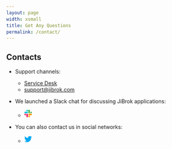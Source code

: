 ```yaml
---
layout: page
width: xsmall
title: Got Any Questions
permalink: /contact/
---
```


## Contacts

* Support channels:
    * [Service Desk](https://jibrok.atlassian.net/servicedesk/customer/portals)
    * [support@jibrok.com](mailto:support@jibrok.com)

* We launched a Slack chat for discussing JiBrok applications:
    * <a href="https://join.slack.com/t/jibrok/shared_invite/zt-h94es09e-oaNGiM5ZAS~b3ieOGIgUkA" class="uk-icon-link uk-icon" target="_blank"><img src="/uploads/social/slack.svg" alt="slack" style="width: 20px; height: 20px;"></a>
    
* You can also contact us in social networks:
    * <a href="https://twitter.com/JiBrok_apps" class="uk-icon-link uk-icon" target="_blank"><img src="/uploads/social/twitter.svg" alt="rss" style="width: 20px; height: 20px;"></a>
    